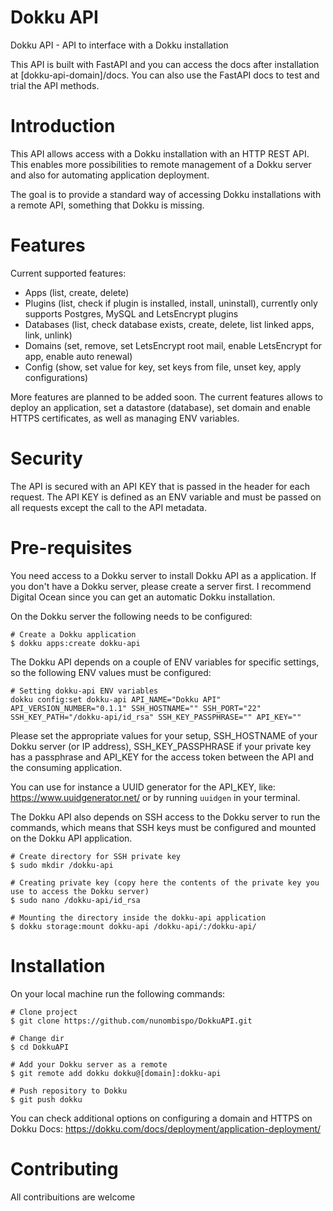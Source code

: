 # Dokku API
Dokku API - API to interface with a Dokku installation

This API is built with FastAPI and you can access the docs after installation at [dokku-api-domain]/docs. You can also use the FastAPI docs to test and trial the API methods.


# Introduction
This API allows access with a Dokku installation with an HTTP REST API. This enables more possibilities to remote management of a Dokku server and also for automating application deployment. 

The goal is to provide a standard way of accessing Dokku installations with a remote API, something that Dokku is missing.


# Features
Current supported features:
- Apps (list, create, delete)
- Plugins (list, check if plugin is installed, install, uninstall), currently only supports Postgres, MySQL and LetsEncrypt plugins
- Databases (list, check database exists, create, delete, list linked apps, link, unlink)
- Domains (set, remove, set LetsEncrypt root mail, enable LetsEncrypt for app, enable auto renewal)
- Config (show, set value for key, set keys from file, unset key, apply configurations)

More features are planned to be added soon. The current features allows to deploy an application, set a datastore (database), set domain and enable HTTPS certificates, as well as managing ENV variables.

# Security
The API is secured with an API KEY that is passed in the header for each request. The API KEY is defined as an ENV variable and must be passed on all requests except the call to the API metadata.


# Pre-requisites
You need access to a Dokku server to install Dokku API as a application. If you don't have a Dokku server, please create a server first. I recommend Digital Ocean since you can get an automatic Dokku installation.

On the Dokku server the following needs to be configured:
```
# Create a Dokku application
$ dokku apps:create dokku-api
```

The Dokku API depends on a couple of ENV variables for specific settings, so the following ENV values must be configured:
```
# Setting dokku-api ENV variables
dokku config:set dokku-api API_NAME="Dokku API" API_VERSION_NUMBER="0.1.1" SSH_HOSTNAME="" SSH_PORT="22"  SSH_KEY_PATH="/dokku-api/id_rsa" SSH_KEY_PASSPHRASE="" API_KEY=""
```
Please set the appropriate values for your setup, SSH_HOSTNAME of your Dokku server (or IP address), SSH_KEY_PASSPHRASE if your private key has a passphrase and API_KEY for the access token between the API and the consuming application.

You can use for instance a UUID generator for the API_KEY, like: https://www.uuidgenerator.net/ or by running `uuidgen` in your terminal.

The Dokku API also depends on SSH access to the Dokku server to run the commands, which means that SSH keys must be configured and mounted on the Dokku API application.
```
# Create directory for SSH private key
$ sudo mkdir /dokku-api

# Creating private key (copy here the contents of the private key you use to access the Dokku server)
$ sudo nano /dokku-api/id_rsa

# Mounting the directory inside the dokku-api application
$ dokku storage:mount dokku-api /dokku-api/:/dokku-api/
```

# Installation
On your local machine run the following commands:
```
# Clone project
$ git clone https://github.com/nunombispo/DokkuAPI.git

# Change dir
$ cd DokkuAPI

# Add your Dokku server as a remote
$ git remote add dokku dokku@[domain]:dokku-api

# Push repository to Dokku
$ git push dokku
```


You can check additional options on configuring a domain and HTTPS on Dokku Docs: https://dokku.com/docs/deployment/application-deployment/

# Contributing
All contribuitions are welcome

